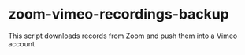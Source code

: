 # zoom-vimeo-recordings-backup
This script downloads records from Zoom and push them into a Vimeo account
